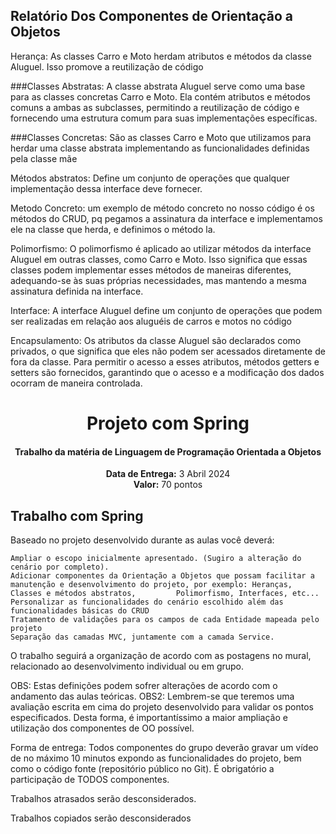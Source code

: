## Relatório Dos Componentes de Orientação a Objetos
Herança: As classes Carro e Moto herdam atributos e métodos da classe Aluguel. Isso promove a reutilização de código

###Classes Abstratas: A classe abstrata Aluguel serve como uma base para as classes concretas Carro e Moto. Ela contém atributos e métodos comuns a ambas as subclasses, permitindo a reutilização de código e fornecendo uma estrutura comum para suas implementações específicas.

###Classes Concretas: São as classes Carro e Moto que utilizamos para herdar uma classe abstrata implementando as funcionalidades definidas pela classe mãe

Métodos abstratos: Define um conjunto de operações que qualquer implementação dessa interface deve fornecer.

Metodo Concreto: um exemplo de método concreto no nosso código é os métodos do CRUD, pq pegamos a assinatura da interface e implementamos ele na classe que herda, e definimos o método la.

Polimorfismo: O polimorfismo é aplicado ao utilizar métodos da interface Aluguel em outras classes, como Carro e Moto. Isso significa que essas classes podem implementar esses métodos de maneiras diferentes, adequando-se às suas próprias necessidades, mas mantendo a mesma assinatura definida na interface.

Interface: A interface Aluguel define um conjunto de operações que podem ser realizadas em relação aos aluguéis de carros e motos no código

Encapsulamento: Os atributos da classe Aluguel são declarados como privados, o que significa que eles não podem ser acessados diretamente de fora da classe. Para permitir o acesso a esses atributos, métodos getters e setters são fornecidos, garantindo que o acesso e a modificação dos dados ocorram de maneira controlada.



<center>
    <h1 align="center">Projeto com Spring</h1>
    <h4 align="center">Trabalho da matéria de Linguagem de Programação <strong>Orientada a Objetos</strong> </h4>
  <p align="center">
        <strong>Data de Entrega:</strong> 3 Abril 2024<br>
        <strong>Valor:</strong> 70 pontos
    </p> 
</center>

## Trabalho com Spring
Baseado no projeto desenvolvido durante as aulas você deverá:

    Ampliar o escopo inicialmente apresentado. (Sugiro a alteração do cenário por completo).
    Adicionar componentes da Orientação a Objetos que possam facilitar a manutenção e desenvolvimento do projeto, por exemplo: Heranças, Classes e métodos abstratos,         Polimorfismo, Interfaces, etc...
    Personalizar as funcionalidades do cenário escolhido além das funcionalidades básicas do CRUD
    Tratamento de validações para os campos de cada Entidade mapeada pelo projeto
    Separação das camadas MVC, juntamente com a camada Service.

O trabalho seguirá a organização de acordo com as postagens no mural, relacionado ao desenvolvimento individual ou em grupo.

OBS: Estas definições podem sofrer alterações de acordo com o andamento das aulas teóricas.
OBS2: Lembrem-se que teremos uma avaliação escrita em cima do projeto desenvolvido para validar os pontos especificados. Desta forma, é importantíssimo a maior ampliação e utilização dos componentes de OO possível.

Forma de entrega: Todos componentes do grupo deverão gravar um vídeo de no máximo 10 minutos expondo as funcionalidades do projeto, bem como o código fonte (repositório público no Git). É obrigatório a participação de TODOS componentes.

Trabalhos atrasados serão desconsiderados.

Trabalhos copiados serão desconsiderados

